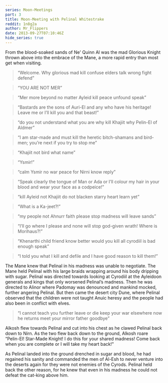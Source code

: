 ```yaml
---
series: Moon-Meetings
part: 3
title: Moon-Meeting with Pelinal Whitestrake
reddit: 1n8g2a
author: Mr_Flippers
date: 2013-09-27T07:10:46Z
hide_series: true
---
```


From the blood-soaked sands of Ne' Quinn Al was the mad Glorious Knight thrown
above into the embrace of the Mane, a more rapid entry than most get when
visiting.

> “Welcome. Why glorious mad kill confuse elders talk wrong fight defend”

<!-- -->

> “YOU ARE NOT MER”

<!-- -->

> “Mer more beyond no matter Ayleid kill peace unfound speak”

<!-- -->

> “Bastards are the sons of Auri-El and any who have his heritage! Leave me or
> I’ll kill you and that beast!”

<!-- -->

> “do you not understand what you are why kill Khajiit why Pelin-El of Aldmer”

<!-- -->

> “I am star-made and must kill the heretic bitch-shamans and bird-men; you’re
> next if you try to stop me”

<!-- -->

> “Khajiit not bird what name”

<!-- -->

> “Ysmir!”

<!-- -->

> “calm Ysmir no war peace for Nirni know reply”

<!-- -->

> “Speak clearly the tongue of Man or Ada or I’ll colour my hair in your blood
> and wear your face as a codpeice!”

<!-- -->

> “kill Ayleid not Khajiit do not blacken starry heart learn yet”

<!-- -->

> “What is a Ka-jeet?!”

<!-- -->

> “my people not Ahnurr faith please stop madness will leave sands”

<!-- -->

> “I’ll go where I please and none will stop god-given wrath! Where is
> Morihaus?!”

<!-- -->

> “Khenarthi child friend know better would you kill all cyrodiil is bad enough
> speak”

<!-- -->

> “I told you what I kill and defile and I have good reason to kill them!”

The Mane knew that Pelinal in his madness was unable to negotiate. The Mane held
Pelinal with his large braids wrapping around his body dripping with sugar.
Pelinal was directed towards looking at Cyrodiil at the Ayleidoon generals and
kings that only worsened Pelinal’s madness. Then he was directed to Alinor where
Padomay was denounced and mankind mocked, further angering Pelinal. But then
came the desert city Dune, where Pelinal observed that the children were not
taught Anuic heresy and the people had also been in conflict with elves.

> “I cannot teach you further leave or die keep your war elsewhere now he
> returns meet your mirror father goodbye”

Alkosh flew towards Pelinal and cut into his chest as he clawed Pelinal back
down to Nirn. As the two flew back down to the ground, Alkosh roare “Pelin-El!
Star-Made Knight! I do this for your shared madness! Come back when you are
complete or I will take my heart back!"

As Pelinal landed into the ground drenched in sugar and blood, he had regained
his sanity and commanded the men of Al-Esh to never venture into the deserts
again for they were not enemies of the Cyrods. Pelinal held back the other
reason, for he knew that even in his madness he could not defeat the cat-king
above him.

